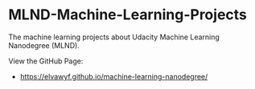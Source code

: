# MLND-Machine-Learning-Projects
The machine learning projects about Udacity Machine Learning Nanodegree (MLND). 

View the GitHub Page: 
- https://elvawyf.github.io/machine-learning-nanodegree/
